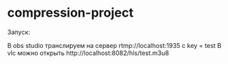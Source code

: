 # compression-project

Запуск:

В obs studio транслируем на сервер rtmp://localhost:1935 с key = test
В vlc можно открыть http://localhost:8082/hls/test.m3u8
